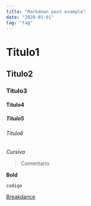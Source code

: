 ```yaml
---
title: "Markdown post example"
date: "2020-01-01"
tag: "tag"
---
```


# Titulo1

## Titulo2

### Titulo3

#### Titulo4

##### Titulo5

###### Titulo6

_Cursiva_

> Comentario

**Bold**

```
codigo
```

[Breakdance](https://breakdance.github.io/breakdance/)
